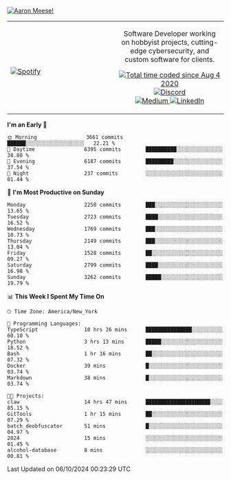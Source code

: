 [![Aaron Meese!](https://user-images.githubusercontent.com/17814535/88975338-a2aabf00-d27f-11ea-963f-8a19608716b4.png)](https://github.com/ajmeese7/readme-ascii "README ASCII")

<!-- Modified from project here: https://github.com/novatorem/novatorem -->
<table width="100%">
  <tr>
  <td width="50%">

&nbsp; <br> [![Spotify](https://ajmeese7.vercel.app/api/spotify)](https://open.spotify.com/user/ajmeese)

  </td>
  <td width="50%">
    <p align="center">
    Software Developer working on hobbyist projects, cutting-edge cybersecurity, and custom software for clients.
    </p>
    <p align="center">
      <a href="https://wakatime.com/@f726891d-3b02-46cd-9b60-e8c59f9e2b14">
        <img src="https://wakatime.com/badge/user/f726891d-3b02-46cd-9b60-e8c59f9e2b14.svg" alt="Total time coded since Aug 4 2020" title="WakaTime" />
      </a>
      <a href="http://link.aaronmeese.com/discord">
        <img src="https://img.shields.io/badge/discord-ajmeese7%234835-369?style=flat-square&logo=discord&logoColor=white&color=purple" alt="Discord" title="Discord">
      </a>
      <br />
      <a href="https://link.aaronmeese.com/medium">
        <img src="https://img.shields.io/badge/medium-ajmeese7-1DB954?style=flat-square&logo=medium&logoColor=white" alt="Medium" title="Medium">
      </a>
      <a href="https://link.aaronmeese.com/linkedin">
        <img src="https://img.shields.io/badge/linkedIn-aaronmeese-1DB954?style=flat-square&logo=linkedin&logoColor=white&color=blue" alt="LinkedIn" title="LinkedIn">
      </a>
    </p>
  </td>

</table>

[//]: <> (The `&nbsp;` is to have Aphelion take up more space)

<!--START_SECTION:waka-->
**I'm an Early 🐤** 

```text
🌞 Morning                3661 commits        ██████░░░░░░░░░░░░░░░░░░░   22.21 % 
🌆 Daytime                6395 commits        ██████████░░░░░░░░░░░░░░░   38.80 % 
🌃 Evening                6187 commits        █████████░░░░░░░░░░░░░░░░   37.54 % 
🌙 Night                  237 commits         ░░░░░░░░░░░░░░░░░░░░░░░░░   01.44 % 
```
📅 **I'm Most Productive on Sunday** 

```text
Monday                   2250 commits        ███░░░░░░░░░░░░░░░░░░░░░░   13.65 % 
Tuesday                  2723 commits        ████░░░░░░░░░░░░░░░░░░░░░   16.52 % 
Wednesday                1769 commits        ███░░░░░░░░░░░░░░░░░░░░░░   10.73 % 
Thursday                 2149 commits        ███░░░░░░░░░░░░░░░░░░░░░░   13.04 % 
Friday                   1528 commits        ██░░░░░░░░░░░░░░░░░░░░░░░   09.27 % 
Saturday                 2799 commits        ████░░░░░░░░░░░░░░░░░░░░░   16.98 % 
Sunday                   3262 commits        █████░░░░░░░░░░░░░░░░░░░░   19.79 % 
```


📊 **This Week I Spent My Time On** 

```text
🕑︎ Time Zone: America/New_York

💬 Programming Languages: 
TypeScript               10 hrs 26 mins      ███████████████░░░░░░░░░░   60.10 % 
Python                   3 hrs 13 mins       █████░░░░░░░░░░░░░░░░░░░░   18.52 % 
Bash                     1 hr 16 mins        ██░░░░░░░░░░░░░░░░░░░░░░░   07.32 % 
Docker                   39 mins             █░░░░░░░░░░░░░░░░░░░░░░░░   03.74 % 
Markdown                 38 mins             █░░░░░░░░░░░░░░░░░░░░░░░░   03.74 % 

🐱‍💻 Projects: 
claw                     14 hrs 47 mins      █████████████████████░░░░   85.15 % 
GitTools                 1 hr 15 mins        ██░░░░░░░░░░░░░░░░░░░░░░░   07.29 % 
batch_deobfuscator       51 mins             █░░░░░░░░░░░░░░░░░░░░░░░░   04.97 % 
2024                     15 mins             ░░░░░░░░░░░░░░░░░░░░░░░░░   01.45 % 
alcohol-database         8 mins              ░░░░░░░░░░░░░░░░░░░░░░░░░   00.81 % 
```


 Last Updated on 06/10/2024 00:23:29 UTC
<!--END_SECTION:waka-->
